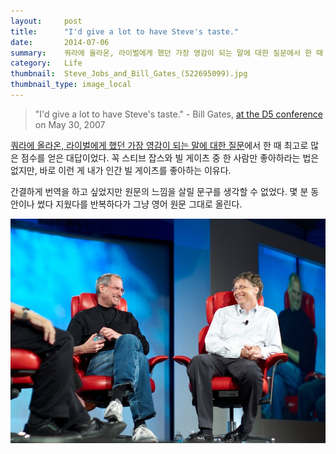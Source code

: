 ```yaml
---
layout:     post
title:      "I'd give a lot to have Steve's taste."
date:       2014-07-06
summary:    쿼라에 올라온, 라이벌에게 했던 가장 영감이 되는 말에 대한 질문에서 한 때 최고로 많은 점수를 얻은 대답이었다. 꼭 스티브 잡스와 빌 게이츠 중 한 사람만 좋아하라는 법은 없지만, 바로 이런 게 내가 인간 빌 게이츠를 좋아하는 이유다.
category:	Life
thumbnail:	Steve_Jobs_and_Bill_Gates_(522695099).jpg
thumbnail_type: image_local
---
```


> "I'd give a lot to have Steve's taste."  - Bill Gates, [at the D5 conference](http://allthingsd.com/20070531/d5-gates-jobs-transcript/) on May 30, 2007

[쿼라에 올라온, 라이벌에게 했던 가장 영감이 되는 말에 대한 질문](https://www.quora.com/What-is-the-most-inspiring-thing-one-has-said-about-his-her-opponent)에서 한 때 최고로 많은 점수를 얻은 대답이었다. 꼭 스티브 잡스와 빌 게이츠 중 한 사람만 좋아하라는 법은 없지만, 바로 이런 게 내가 인간 빌 게이츠를 좋아하는 이유다.

간결하게 번역을 하고 싶었지만 원문의 느낌을 살릴 문구를 생각할 수 없었다. 몇 분 동안이나 썼다 지웠다를 반복하다가 그냥 영어 원문 그대로 올린다.

<p class="center-align"><img src="/images/Steve_Jobs_and_Bill_Gates_(522695099).jpg"/></p>